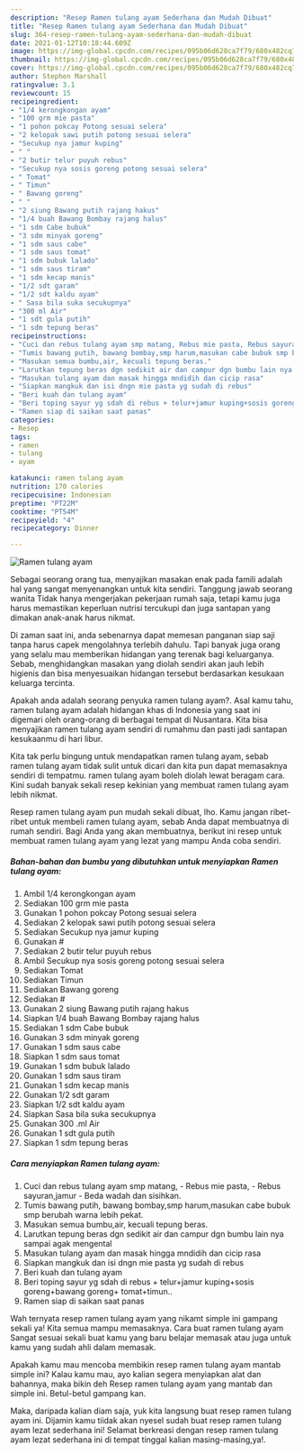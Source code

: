```yaml
---
description: "Resep Ramen tulang ayam Sederhana dan Mudah Dibuat"
title: "Resep Ramen tulang ayam Sederhana dan Mudah Dibuat"
slug: 364-resep-ramen-tulang-ayam-sederhana-dan-mudah-dibuat
date: 2021-01-12T10:18:44.609Z
image: https://img-global.cpcdn.com/recipes/095b06d628ca7f79/680x482cq70/ramen-tulang-ayam-foto-resep-utama.jpg
thumbnail: https://img-global.cpcdn.com/recipes/095b06d628ca7f79/680x482cq70/ramen-tulang-ayam-foto-resep-utama.jpg
cover: https://img-global.cpcdn.com/recipes/095b06d628ca7f79/680x482cq70/ramen-tulang-ayam-foto-resep-utama.jpg
author: Stephen Marshall
ratingvalue: 3.1
reviewcount: 15
recipeingredient:
- "1/4 kerongkongan ayam"
- "100 grm mie pasta"
- "1 pohon pokcay Potong sesuai selera"
- "2 kelopak sawi putih potong sesuai selera"
- "Secukup nya jamur kuping"
- " "
- "2 butir telur puyuh rebus"
- "Secukup nya sosis goreng potong sesuai selera"
- " Tomat"
- " Timun"
- " Bawang goreng"
- " "
- "2 siung Bawang putih rajang hakus"
- "1/4 buah Bawang Bombay rajang halus"
- "1 sdm Cabe bubuk"
- "3 sdm minyak goreng"
- "1 sdm saus cabe"
- "1 sdm saus tomat"
- "1 sdm bubuk lalado"
- "1 sdm saus tiram"
- "1 sdm kecap manis"
- "1/2 sdt garam"
- "1/2 sdt kaldu ayam"
- " Sasa bila suka secukupnya"
- "300 ml Air"
- "1 sdt gula putih"
- "1 sdm tepung beras"
recipeinstructions:
- "Cuci dan rebus tulang ayam smp matang, Rebus mie pasta, Rebus sayuran,jamur Beda wadah dan sisihkan."
- "Tumis bawang putih, bawang bombay,smp harum,masukan cabe bubuk smp berubah warna lebih pekat."
- "Masukan semua bumbu,air, kecuali tepung beras."
- "Larutkan tepung beras dgn sedikit air dan campur dgn bumbu lain nya sampai agak mengental"
- "Masukan tulang ayam dan masak hingga mndidih dan cicip rasa"
- "Siapkan mangkuk dan isi dngn mie pasta yg sudah di rebus"
- "Beri kuah dan tulang ayam"
- "Beri toping sayur yg sdah di rebus + telur+jamur kuping+sosis goreng+bawang goreng+ tomat+timun.."
- "Ramen siap di saikan saat panas"
categories:
- Resep
tags:
- ramen
- tulang
- ayam

katakunci: ramen tulang ayam 
nutrition: 170 calories
recipecuisine: Indonesian
preptime: "PT22M"
cooktime: "PT54M"
recipeyield: "4"
recipecategory: Dinner

---
```



![Ramen tulang ayam](https://img-global.cpcdn.com/recipes/095b06d628ca7f79/680x482cq70/ramen-tulang-ayam-foto-resep-utama.jpg)

Sebagai seorang orang tua, menyajikan masakan enak pada famili adalah hal yang sangat menyenangkan untuk kita sendiri. Tanggung jawab seorang  wanita Tidak hanya mengerjakan pekerjaan rumah saja, tetapi kamu juga harus memastikan keperluan nutrisi tercukupi dan juga santapan yang dimakan anak-anak harus nikmat.

Di zaman  saat ini, anda sebenarnya dapat memesan panganan siap saji tanpa harus capek mengolahnya terlebih dahulu. Tapi banyak juga orang yang selalu mau memberikan hidangan yang terenak bagi keluarganya. Sebab, menghidangkan masakan yang diolah sendiri akan jauh lebih higienis dan bisa menyesuaikan hidangan tersebut berdasarkan kesukaan keluarga tercinta. 



Apakah anda adalah seorang penyuka ramen tulang ayam?. Asal kamu tahu, ramen tulang ayam adalah hidangan khas di Indonesia yang saat ini digemari oleh orang-orang di berbagai tempat di Nusantara. Kita bisa menyajikan ramen tulang ayam sendiri di rumahmu dan pasti jadi santapan kesukaanmu di hari libur.

Kita tak perlu bingung untuk mendapatkan ramen tulang ayam, sebab ramen tulang ayam tidak sulit untuk dicari dan kita pun dapat memasaknya sendiri di tempatmu. ramen tulang ayam boleh diolah lewat beragam cara. Kini sudah banyak sekali resep kekinian yang membuat ramen tulang ayam lebih nikmat.

Resep ramen tulang ayam pun mudah sekali dibuat, lho. Kamu jangan ribet-ribet untuk membeli ramen tulang ayam, sebab Anda dapat membuatnya di rumah sendiri. Bagi Anda yang akan membuatnya, berikut ini resep untuk membuat ramen tulang ayam yang lezat yang mampu Anda coba sendiri.

<!--inarticleads1-->

##### Bahan-bahan dan bumbu yang dibutuhkan untuk menyiapkan Ramen tulang ayam:

1. Ambil 1/4 kerongkongan ayam
1. Sediakan 100 grm mie pasta
1. Gunakan 1 pohon pokcay Potong sesuai selera
1. Sediakan 2 kelopak sawi putih potong sesuai selera
1. Sediakan Secukup nya jamur kuping
1. Gunakan  #
1. Sediakan 2 butir telur puyuh rebus
1. Ambil Secukup nya sosis goreng potong sesuai selera
1. Sediakan  Tomat
1. Sediakan  Timun
1. Sediakan  Bawang goreng
1. Sediakan  #
1. Gunakan 2 siung Bawang putih rajang hakus
1. Siapkan 1/4 buah Bawang Bombay rajang halus
1. Sediakan 1 sdm Cabe bubuk
1. Gunakan 3 sdm minyak goreng
1. Gunakan 1 sdm saus cabe
1. Siapkan 1 sdm saus tomat
1. Gunakan 1 sdm bubuk lalado
1. Gunakan 1 sdm saus tiram
1. Gunakan 1 sdm kecap manis
1. Gunakan 1/2 sdt garam
1. Siapkan 1/2 sdt kaldu ayam
1. Siapkan  Sasa bila suka secukupnya
1. Gunakan 300 .ml Air
1. Gunakan 1 sdt gula putih
1. Siapkan 1 sdm tepung beras




<!--inarticleads2-->

##### Cara menyiapkan Ramen tulang ayam:

1. Cuci dan rebus tulang ayam smp matang, - Rebus mie pasta, - Rebus sayuran,jamur - Beda wadah dan sisihkan.
1. Tumis bawang putih, bawang bombay,smp harum,masukan cabe bubuk smp berubah warna lebih pekat.
1. Masukan semua bumbu,air, kecuali tepung beras.
1. Larutkan tepung beras dgn sedikit air dan campur dgn bumbu lain nya sampai agak mengental
1. Masukan tulang ayam dan masak hingga mndidih dan cicip rasa
1. Siapkan mangkuk dan isi dngn mie pasta yg sudah di rebus
1. Beri kuah dan tulang ayam
1. Beri toping sayur yg sdah di rebus + telur+jamur kuping+sosis goreng+bawang goreng+ tomat+timun..
1. Ramen siap di saikan saat panas




Wah ternyata resep ramen tulang ayam yang nikamt simple ini gampang sekali ya! Kita semua mampu memasaknya. Cara buat ramen tulang ayam Sangat sesuai sekali buat kamu yang baru belajar memasak atau juga untuk kamu yang sudah ahli dalam memasak.

Apakah kamu mau mencoba membikin resep ramen tulang ayam mantab simple ini? Kalau kamu mau, ayo kalian segera menyiapkan alat dan bahannya, maka bikin deh Resep ramen tulang ayam yang mantab dan simple ini. Betul-betul gampang kan. 

Maka, daripada kalian diam saja, yuk kita langsung buat resep ramen tulang ayam ini. Dijamin kamu tiidak akan nyesel sudah buat resep ramen tulang ayam lezat sederhana ini! Selamat berkreasi dengan resep ramen tulang ayam lezat sederhana ini di tempat tinggal kalian masing-masing,ya!.

